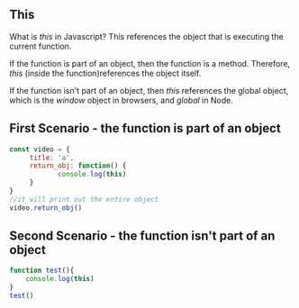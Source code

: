 ## This

What is *this* in Javascript? This references the object that is executing the current function.

If the function is part of an object, then the function is a method. Therefore, *this* (inside the function)references the object itself.

If the function isn't part of an object, then *this* references the global object, which is the *window* object in browsers, and *global* in Node.


## First Scenario - the function is part of an object

```javascript
const video = {
     title: 'a',
     return_obj: function() {
            console.log(this)
     }
}
//it will print out the entire object
video.return_obj()
```

## Second Scenario - the function isn't part of an object

```javascript
function test(){
    console.log(this)
}
test()
```
